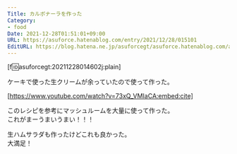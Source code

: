 ```yaml
---
Title: カルボナーラを作った
Category:
- food
Date: 2021-12-28T01:51:01+09:00
URL: https://asuforce.hatenablog.com/entry/2021/12/28/015101
EditURL: https://blog.hatena.ne.jp/asuforcegt/asuforce.hatenablog.com/atom/entry/13574176438046819211
---
```


[f:id:asuforcegt:20211228014602j:plain]

ケーキで使った生クリームが余っていたので使って作った。  

[https://www.youtube.com/watch?v=73xQ_VMIaCA:embed:cite]

このレシピを参考にマッシュルームを大量に使って作った。  
これがまーうまいうまい！！！

生ハムサラダも作ったけどこれも良かった。  
大満足！
